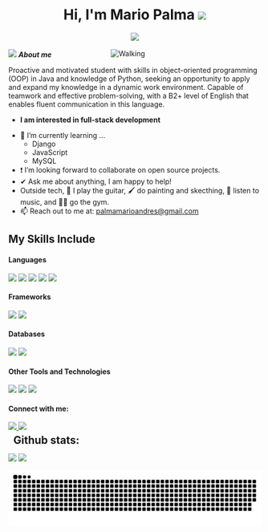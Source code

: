 <h1 align="center"><b>Hi, I'm Mario Palma </b><img src="https://media.giphy.com/media/hvRJCLFzcasrR4ia7z/giphy.gif" width="35"></h1>
<!--  -->
<p align="center">

<p align="center">
  <a href="https://git.io/typing-svg"><img src="https://readme-typing-svg.demolab.com?font=Fira+Code&pause=1000&color=97D900FF&center=true&vCenter=true&width=600&height=40&lines=Welcome+To+My+Github;Back-End+Developer;Computer+Science+Student;Active+Learner/Researcher"></a>
</p>

<img align="right" width=300px alt="Walking" src="https://i.giphy.com/media/v1.Y2lkPTc5MGI3NjExa3FoYTZpb2Q5ZmQ2MW52NGQ5ZTlnNThvcHNmNHU0bmVsaXdkejc4MiZlcD12MV9pbnRlcm5hbF9naWZfYnlfaWQmY3Q9cw/ve0gu585OUFL0WqscR/giphy.gif" />

<img src="https://media.giphy.com/media/ObNTw8Uzwy6KQ/giphy.gif" width="30px">&nbsp;***About me***

Proactive and motivated student with skills in object-oriented programming (OOP) in Java and knowledge of Python, seeking an opportunity to apply and expand my knowledge in a dynamic work environment. Capable of teamwork and effective problem-solving, with a B2+ level of English that enables fluent communication in this language.
* **I am interested in full-stack development**
- 🌱 I’m currently learning ...
  - Django
  - JavaScript
  - MySQL
- ❗ I’m looking forward to collaborate on open source projects.
- ✔ Ask me about anything, I am happy to help!<br>
- Outside tech, 🎸 I play the guitar, 🖌️ do painting and skecthing, 🎵 listen to music, and 🏋️‍♂️ go the gym.
- 📫 Reach out to me at: <a href="palmamarioandres@gmail.com">palmamarioandres@gmail.com</a>

## My Skills Include

<h4> Languages </h4>
<span> 
  <img src="https://img.shields.io/badge/python-3670A0?style=for-the-badge&logo=python&logoColor=ffdd54">
  <img src="https://img.shields.io/badge/java-%23ED8B00.svg?style=for-the-badge&logo=openjdk&logoColor=white">
  <img src="https://img.shields.io/badge/javascript-%23323330.svg?style=for-the-badge&logo=javascript&logoColor=%23F7DF1E">
  <img src="https://img.shields.io/badge/html5-%23E34F26.svg?style=for-the-badge&logo=html5&logoColor=white">
  <img src="https://img.shields.io/badge/css3-%231572B6.svg?style=for-the-badge&logo=css3&logoColor=white">
</span>

<h4> Frameworks </h4>
<span>
  <img src="https://img.shields.io/badge/django-%23092E20.svg?style=for-the-badge&logo=django&logoColor=white">
  <img src="https://img.shields.io/badge/react-%2320232a.svg?style=for-the-badge&logo=react&logoColor=%2361DAFB">
</span>

<h4> Databases </h4>
<span>
  <img src="https://img.shields.io/badge/mysql-4479A1.svg?style=for-the-badge&logo=mysql&logoColor=white">
  <img src="https://img.shields.io/badge/MongoDB-%234ea94b.svg?style=for-the-badge&logo=mongodb&logoColor=white">
</span>

<h4> Other Tools and Technologies </h4>
<span>
  <img src="https://img.shields.io/badge/git-%23F05033.svg?style=for-the-badge&logo=git&logoColor=white">
  <img src="https://img.shields.io/badge/Notion-%23000000.svg?style=for-the-badge&logo=notion&logoColor=white">
  <img src="https://img.shields.io/badge/jira-%230A0FFF.svg?style=for-the-badge&logo=jira&logoColor=white">
</span>

<h4> Connect with me: </h4>
<span>
    <a href= "https://www.linkedin.com/in/marioandrespalma21122005536/">
      <img src="https://img.shields.io/badge/linkedin-%230077B5.svg?style=for-the-badge&logo=linkedin&logoColor=white">
    </a>
    <a href= "https://www.instagram.com/mprcrly/?hl=es">
      <img src="https://img.shields.io/badge/Instagram-%23E4405F.svg?style=for-the-badge&logo=Instagram&logoColor=white">
    </a>
</span>

<h2 style="margin: 5px 10px;">Github stats:</h2> 

[![](https://github-readme-stats.vercel.app/api?username=MarioPalma&show_icons=true&theme=tokyonight&hide_border=true&locale=en)](https://github.com/MarioPalma)
[![](https://github-readme-streak-stats.herokuapp.com/?user=MarioPalma&theme=material-palenight)](https://github.com/MarioPalma)
</div>

<p align="center">
  <img  src="https://raw.githubusercontent.com/Elanza-48/Elanza-48/main/resources/img/github-contribution-grid-snake.svg"
    alt="example" />
</p>

<div>
